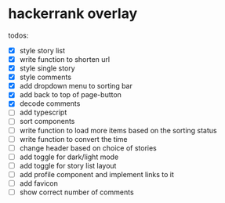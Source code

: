 # hackerrank overlay

todos:

- [x] style story list
- [x] write function to shorten url
- [x] style single story
- [x] style comments
- [x] add dropdown menu to sorting bar
- [x] add back to top of page-button
- [x] decode comments
- [ ] add typescript
- [ ] sort components
- [ ] write function to load more items based on the sorting status
- [ ] write function to convert the time
- [ ] change header based on choice of stories
- [ ] add toggle for dark/light mode
- [ ] add toggle for story list layout
- [ ] add profile component and implement links to it
- [ ] add favicon
- [ ] show correct number of comments
